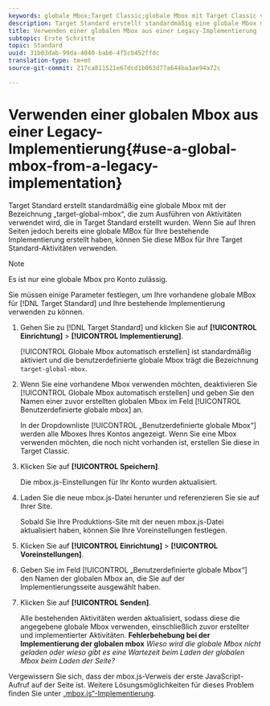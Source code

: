 ```yaml
---
keywords: globale Mbox;Target Classic;globale Mbox mit Target Classic verwenden
description: Target Standard erstellt standardmäßig eine globale Mbox mit der Bezeichnung „target-global-mbox“, die zum Ausführen von Aktivitäten verwendet wird, die in Target Standard erstellt wurden. Wenn Sie auf Ihren Seiten jedoch bereits eine globale MBox für Ihre bestehende Implementierung erstellt haben, können Sie diese MBox für Ihre Target Standard-Aktivitäten verwenden.
title: Verwenden einer globalen Mbox aus einer Legacy-Implementierung
subtopic: Erste Schritte
topic: Standard
uuid: 31b03dab-99da-4040-bab6-4f5cb452ffdc
translation-type: tm+mt
source-git-commit: 217ca811521e67dcd1b063d77a644ba3ae94a72c

---
```



# Verwenden einer globalen Mbox aus einer Legacy-Implementierung{#use-a-global-mbox-from-a-legacy-implementation}

Target Standard erstellt standardmäßig eine globale Mbox mit der Bezeichnung „target-global-mbox“, die zum Ausführen von Aktivitäten verwendet wird, die in Target Standard erstellt wurden. Wenn Sie auf Ihren Seiten jedoch bereits eine globale MBox für Ihre bestehende Implementierung erstellt haben, können Sie diese MBox für Ihre Target Standard-Aktivitäten verwenden.

>[!NOTE]
>
>Es ist nur eine globale Mbox pro Konto zulässig.

Sie müssen einige Parameter festlegen, um Ihre vorhandene globale MBox für [!DNL Target Standard] und Ihre bestehende Implementierung verwenden zu können.

1. Gehen Sie zu [!DNL Target Standard] und klicken Sie auf **[!UICONTROL Einrichtung]** &gt; **[!UICONTROL Implementierung]**.

   [!UICONTROL Globale Mbox automatisch erstellen] ist standardmäßig aktiviert und die benutzerdefinierte globale Mbox trägt die Bezeichnung `target-global-mbox`.
1. Wenn Sie eine vorhandene Mbox verwenden möchten, deaktivieren Sie [!UICONTROL Globale Mbox automatisch erstellen] und geben Sie den Namen einer zuvor erstellten globalen Mbox im Feld [!UICONTROL Benutzerdefinierte globale mbox] an.

   In der Dropdownliste [!UICONTROL „Benutzerdefinierte globale Mbox“] werden alle Mboxes Ihres Kontos angezeigt. Wenn Sie eine Mbox verwenden möchten, die noch nicht vorhanden ist, erstellen Sie diese in Target Classic.
1. Klicken Sie auf **[!UICONTROL Speichern]**.

   Die mbox.js-Einstellungen für Ihr Konto wurden aktualisiert.
1. Laden Sie die neue mbox.js-Datei herunter und referenzieren Sie sie auf Ihrer Site.

   Sobald Sie Ihre Produktions-Site mit der neuen mbox.js-Datei aktualisiert haben, können Sie Ihre Voreinstellungen festlegen.
1. Klicken Sie auf **[!UICONTROL Einrichtung]** &gt; **[!UICONTROL Voreinstellungen]**.
1. Geben Sie im Feld [!UICONTROL „Benutzerdefinierte globale Mbox“] den Namen der globalen Mbox an, die Sie auf der Implementierungsseite ausgewählt haben.
1. Klicken Sie auf **[!UICONTROL Senden]**.

   Alle bestehenden Aktivitäten werden aktualisiert, sodass diese die angegebene globale Mbox verwenden, einschließlich zuvor erstellter und implementierter Aktivitäten.
   **Fehlerbehebung bei der Implementierung der globalen mbox**  *Wieso wird die globale Mbox nicht geladen oder wieso gibt es eine Wartezeit beim Laden der globalen Mbox beim Laden der Seite?*

Vergewissern Sie sich, dass der mbox.js-Verweis der erste JavaScript-Aufruf auf der Seite ist. Weitere Lösungsmöglichkeiten für dieses Problem finden Sie unter  [„mbox.js“-Implementierung](../../../../c-implementing-target/c-implementing-target-for-client-side-web/t-mbox-download/mbox-download.md#task_4EAE26BB84FD4E1D858F411AEDF4B420).

